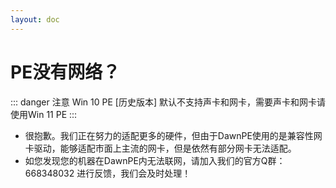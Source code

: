 ```yaml
---
layout: doc
---
```

# PE没有网络？
::: danger 注意
Win 10 PE [历史版本] 默认不支持声卡和网卡，需要声卡和网卡请使用Win 11 PE
:::
* 很抱歉。我们正在努力的适配更多的硬件，但由于DawnPE使用的是兼容性网卡驱动，能够适配市面上主流的网卡，但是依然有部分网卡无法适配。
* 如您发现您的机器在DawnPE内无法联网，请加入我们的官方Q群：668348032 进行反馈，我们会及时处理！
